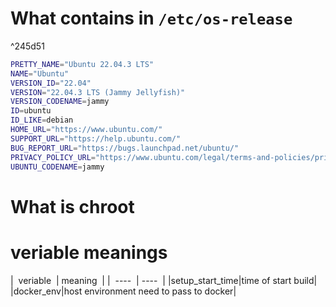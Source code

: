 # What contains in `/etc/os-release`

^245d51

```bash
PRETTY_NAME="Ubuntu 22.04.3 LTS"
NAME="Ubuntu"
VERSION_ID="22.04"
VERSION="22.04.3 LTS (Jammy Jellyfish)"
VERSION_CODENAME=jammy
ID=ubuntu
ID_LIKE=debian
HOME_URL="https://www.ubuntu.com/"
SUPPORT_URL="https://help.ubuntu.com/"
BUG_REPORT_URL="https://bugs.launchpad.net/ubuntu/"
PRIVACY_POLICY_URL="https://www.ubuntu.com/legal/terms-and-policies/privacy-policy"
UBUNTU_CODENAME=jammy
```


# What is chroot





# veriable meanings
|  veriable  | meaning  |
|  ----  | ----  |
|setup_start_time|time of start build|
|docker_env|host environment need to pass to docker|


